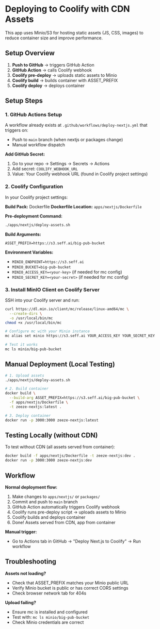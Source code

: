 # Deploying to Coolify with CDN Assets

This app uses Minio/S3 for hosting static assets (JS, CSS, images) to reduce container size and improve performance.

## Setup Overview

1. **Push to GitHub** → triggers GitHub Action
2. **GitHub Action** → calls Coolify webhook
3. **Coolify pre-deploy** → uploads static assets to Minio
4. **Coolify build** → builds container with ASSET_PREFIX
5. **Coolify deploy** → deploys container

## Setup Steps

### 1. GitHub Actions Setup

A workflow already exists at `.github/workflows/deploy-nextjs.yml` that triggers on:

- Push to `main` branch (when nextjs or packages change)
- Manual workflow dispatch

**Add GitHub Secret:**

1. Go to your repo → Settings → Secrets → Actions
2. Add secret: `COOLIFY_WEBHOOK_URL`
3. Value: Your Coolify webhook URL (found in Coolify project settings)

### 2. Coolify Configuration

In your Coolify project settings:

**Build Pack:** Dockerfile
**Dockerfile Location:** `apps/nextjs/Dockerfile`

**Pre-deployment Command:**

```bash
./apps/nextjs/deploy-assets.sh
```

**Build Arguments:**

```
ASSET_PREFIX=https://s3.seff.ai/big-pub-bucket
```

**Environment Variables:**

- `MINIO_ENDPOINT=https://s3.seff.ai`
- `MINIO_BUCKET=big-pub-bucket`
- `MINIO_ACCESS_KEY=<your-key>` (if needed for mc config)
- `MINIO_SECRET_KEY=<your-secret>` (if needed for mc config)

### 3. Install MinIO Client on Coolify Server

SSH into your Coolify server and run:

```bash
curl https://dl.min.io/client/mc/release/linux-amd64/mc \
  --create-dirs \
  -o /usr/local/bin/mc
chmod +x /usr/local/bin/mc

# Configure mc with your Minio instance
mc alias set minio https://s3.seff.ai YOUR_ACCESS_KEY YOUR_SECRET_KEY

# Test it works
mc ls minio/big-pub-bucket
```

## Manual Deployment (Local Testing)

```bash
# 1. Upload assets
./apps/nextjs/deploy-assets.sh

# 2. Build container
docker build \
  --build-arg ASSET_PREFIX=https://s3.seff.ai/big-pub-bucket \
  -f apps/nextjs/Dockerfile \
  -t zeeze-nextjs:latest .

# 3. Deploy container
docker run -p 3000:3000 zeeze-nextjs:latest
```

## Testing Locally (without CDN)

To test without CDN (all assets served from container):

```bash
docker build -f apps/nextjs/Dockerfile -t zeeze-nextjs:dev .
docker run -p 3000:3000 zeeze-nextjs:dev
```

## Workflow

**Normal deployment flow:**

1. Make changes to `apps/nextjs/` or `packages/`
2. Commit and push to `main` branch
3. GitHub Action automatically triggers Coolify webhook
4. Coolify runs pre-deploy script → uploads assets to Minio
5. Coolify builds and deploys container
6. Done! Assets served from CDN, app from container

**Manual trigger:**

- Go to Actions tab in GitHub → "Deploy Next.js to Coolify" → Run workflow

## Troubleshooting

**Assets not loading?**

- Check that ASSET_PREFIX matches your Minio public URL
- Verify Minio bucket is public or has correct CORS settings
- Check browser network tab for 404s

**Upload failing?**

- Ensure mc is installed and configured
- Test with: `mc ls minio/big-pub-bucket`
- Check Minio credentials are correct
